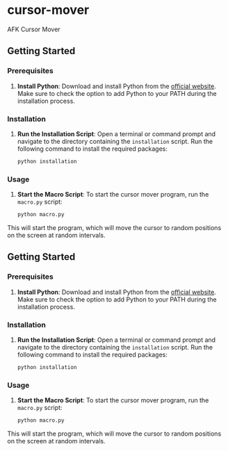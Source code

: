 # cursor-mover
AFK Cursor Mover

## Getting Started

### Prerequisites

1. **Install Python**: Download and install Python from the [official website](https://www.python.org/downloads/). Make sure to check the option to add Python to your PATH during the installation process.

### Installation

1. **Run the Installation Script**: Open a terminal or command prompt and navigate to the directory containing the `installation` script. Run the following command to install the required packages:

    ```sh
    python installation
    ```

### Usage

1. **Start the Macro Script**: To start the cursor mover program, run the `macro.py` script:

    ```sh
    python macro.py
    ```

This will start the program, which will move the cursor to random positions on the screen at random intervals.

## Getting Started

### Prerequisites

1. **Install Python**: Download and install Python from the [official website](https://www.python.org/downloads/). Make sure to check the option to add Python to your PATH during the installation process.

### Installation

1. **Run the Installation Script**: Open a terminal or command prompt and navigate to the directory containing the `installation` script. Run the following command to install the required packages:

    ```sh
    python installation
    ```

### Usage

1. **Start the Macro Script**: To start the cursor mover program, run the `macro.py` script:

    ```sh
    python macro.py
    ```

This will start the program, which will move the cursor to random positions on the screen at random intervals.